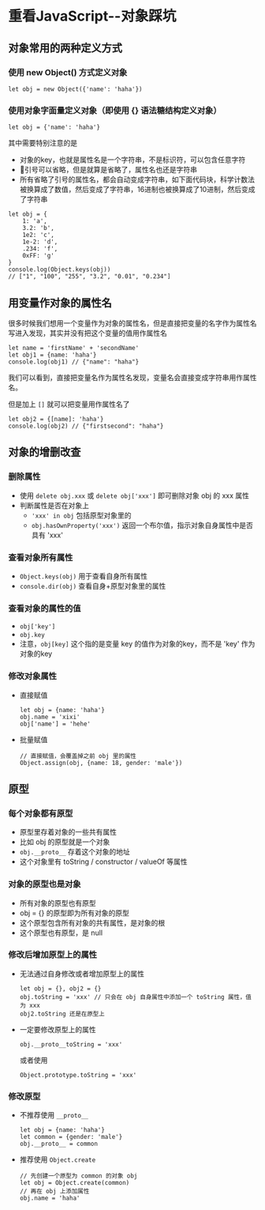 # 重看JavaScript--对象踩坑

## 对象常用的两种定义方式
### 使用 new Object() 方式定义对象
```
let obj = new Object({'name': 'haha'})
```

### 使用对象字面量定义对象（即使用 {} 语法糖结构定义对象）
```
let obj = {'name': 'haha'}
```
其中需要特别注意的是
* 对象的key，也就是属性名是一个字符串，不是标识符，可以包含任意字符
* 引号可以省略，但是就算是省略了，属性名也还是字符串
* 所有省略了引号的属性名，都会自动变成字符串，如下面代码块，科学计数法被换算成了数值，然后变成了字符串，16进制也被换算成了10进制，然后变成了字符串
```
let obj = {
    1: 'a',
    3.2: 'b',
    1e2: 'c',
    1e-2: 'd',
    .234: 'f',
    0xFF: 'g'
}
console.log(Object.keys(obj)) 
// ["1", "100", "255", "3.2", "0.01", "0.234"]
```

## 用变量作对象的属性名
很多时候我们想用一个变量作为对象的属性名，但是直接把变量的名字作为属性名写进入发现，其实并没有把这个变量的值用作属性名
```
let name = 'firstName' + 'secondName'
let obj1 = {name: 'haha'}
console.log(obj1) // {"name": "haha"}
```
我们可以看到，直接把变量名作为属性名发现，变量名会直接变成字符串用作属性名。

但是加上 `[]` 就可以把变量用作属性名了
```
let obj2 = {[name]: 'haha'}
console.log(obj2) // {"firstsecond": "haha"}
```

## 对象的增删改查
### 删除属性
* 使用 `delete obj.xxx` 或 `delete obj['xxx']` 即可删除对象 obj 的 xxx 属性
* 判断属性是否在对象上
  * `'xxx' in obj` 包括原型对象里的
  * `obj.hasOwnProperty('xxx')` 返回一个布尔值，指示对象自身属性中是否具有 'xxx' 

### 查看对象所有属性
* `Object.keys(obj)` 用于查看自身所有属性
* `console.dir(obj)` 查看自身+原型对象里的属性

### 查看对象的属性的值
* `obj['key']`
* `obj.key`
* 注意，`obj[key]` 这个指的是变量 key 的值作为对象的key，而不是 'key' 作为对象的key

### 修改对象属性
* 直接赋值
  ```
  let obj = {name: 'haha'}
  obj.name = 'xixi'
  obj['name'] = 'hehe'
  ```
* 批量赋值
  ```
  // 直接赋值，会覆盖掉之前 obj 里的属性
  Object.assign(obj, {name: 18, gender: 'male'})
  ```

## 原型
### 每个对象都有原型
* 原型里存着对象的一些共有属性
* 比如 obj 的原型就是一个对象
* `obj.__proto__` 存着这个对象的地址
* 这个对象里有 toString / constructor / valueOf 等属性

### 对象的原型也是对象
* 所有对象的原型也有原型
* obj = {} 的原型即为所有对象的原型
* 这个原型包含所有对象的共有属性，是对象的根
* 这个原型也有原型，是 null

### 修改后增加原型上的属性
* 无法通过自身修改或者增加原型上的属性
  ```
  let obj = {}, obj2 = {}
  obj.toString = 'xxx' // 只会在 obj 自身属性中添加一个 toString 属性，值为 xxx
  obj2.toString 还是在原型上
  ```

* 一定要修改原型上的属性
  ```
  obj.__proto__toString = 'xxx'
  ```
  或者使用
  ```
  Object.prototype.toString = 'xxx'
  ```

### 修改原型
* 不推荐使用 `__proto__`
  ```
  let obj = {name: 'haha'}
  let common = {gender: 'male'}
  obj.__proto__ = common
  ```

* 推荐使用 `Object.create`
  ```
  // 先创建一个原型为 common 的对象 obj
  let obj = Object.create(common)
  // 再在 obj 上添加属性
  obj.name = 'haha'
  ```